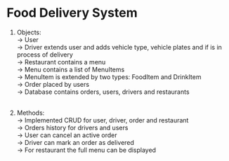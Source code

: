 # Food Delivery System

1. Objects:</br>
-> User </br>
-> Driver extends user and adds vehicle type, vehicle plates and if is in process of delivery</br>
-> Restaurant contains a menu</br>
-> Menu contains a list of MenuItems</br>
-> MenuItem is extended by two types: FoodItem and DrinkItem</br>
-> Order placed by users</br>
-> Database contains orders, users, drivers and restaurants </br></br>

2. Methods:</br>
-> Implemented CRUD for user, driver, order and restaurant</br>
-> Orders history for drivers and users</br>
-> User can cancel an active order</br>
-> Driver can mark an order as delivered</br>
-> For restaurant the full menu can be displayed</br>
